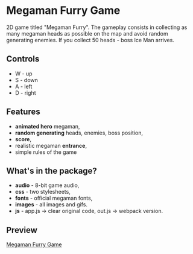 # Megaman Furry Game
2D game titled "Megaman Furry". The gameplay consists in collecting as many megaman heads as possible on the map and avoid random generating enemies. If you collect 50 heads - boss Ice Man arrives.

## Controls
* W - up
* S - down
* A - left
* D - right

## Features
* **animated hero** megaman, 
* **random generating** heads, enemies, boss position, 
* **score**, 
* realistic megaman **entrance**, 
* simple rules of the game 

## What's in the package?
* **audio** - 8-bit game audio,
* **css** - two stylesheets,
* **fonts** - official megaman fonts,
* **images** - all images and gifs. 
* **js** - app.js -> clear original code, out.js -> webpack version.

## Preview
[Megaman Furry Game](https://tunelord.github.io/Megaman_Furry_Game/)
